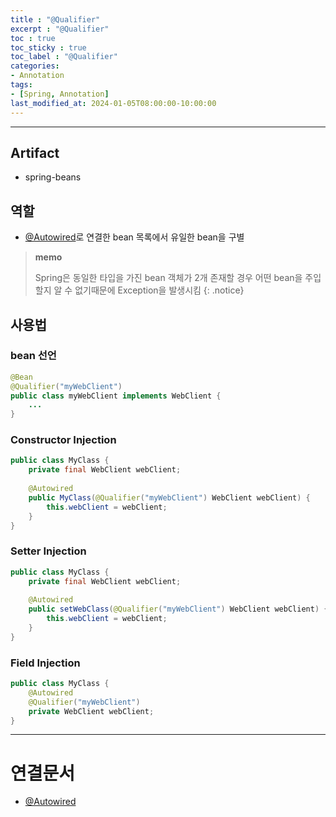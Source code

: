 ```yaml
---
title : "@Qualifier"
excerpt : "@Qualifier"
toc : true
toc_sticky : true
toc_label : "@Qualifier"
categories:
- Annotation
tags:
- [Spring, Annotation]
last_modified_at: 2024-01-05T08:00:00-10:00:00
---
```

  
---
  
## Artifact
- spring-beans
  
## 역할
- [@Autowired](../../annotation/annotation-@Autowired)로 연결한 bean 목록에서 유일한 bean을 구별

> **memo**
>
> Spring은 동일한 타입을 가진 bean 객체가 2개 존재할 경우 어떤 bean을 주입할지 알 수 없기때문에 Exception을 발생시킴 
{: .notice}  
  
## 사용법
  
### bean 선언
  
```java
@Bean 
@Qualifier("myWebClient") 
public class myWebClient implements WebClient {
	...
}
```
  
### Constructor Injection
  
```java
public class MyClass {
	private final WebClient webClient;
	
	@Autowired 
	public MyClass(@Qualifier("myWebClient") WebClient webClient) {
		this.webClient = webClient;
	}
}
```
  
### Setter Injection
  
```java
public class MyClass {
	private final WebClient webClient;
	
	@Autowired 
	public setWebClass(@Qualifier("myWebClient") WebClient webClient) {
		this.webClient = webClient;
	}
}
```
  
### Field Injection
  
```java
public class MyClass {
	@Autowired
	@Qualifier("myWebClient")
	private WebClient webClient;
}
```

---
  
# 연결문서
- [@Autowired](../../annotation/annotation-@Autowired)